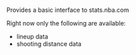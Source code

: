 Provides a basic interface to stats.nba.com

Right now only the following are available:

* lineup data
* shooting distance data

